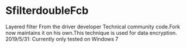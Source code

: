 # SfilterdoubleFcb
Layered filter 
From the driver developer Technical community code.Fork now maintains it on his own.This technique is used for data encryption.
2019/5/31:
Currently only tested on Windows 7
